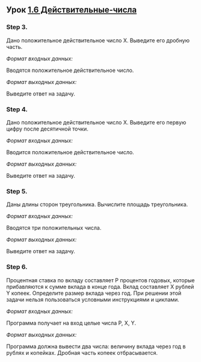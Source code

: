 ## Урок [1.6 Действительные-числа](https://stepik.org/lesson/Действительные-числа-13024)

### Step 3.

Дано положительное действительное число X. Выведите его дробную часть.

*Формат входных данных:*

Вводятся положительное действительное число.

*Формат выходных данных:*

Выведите ответ на задачу.

### Step 4.

Дано положительное действительное число X. Выведите его первую цифру после десятичной точки.

*Формат входных данных:*

Вводится положительное действительное число.

*Формат выходных данных:*

Выведите ответ на задачу.

### Step 5.

Даны длины сторон треугольника. Вычислите площадь треугольника.

*Формат входных данных:*

Вводятся три положительных числа.

*Формат выходных данных:*

Выведите ответ на задачу.

### Step 6.

Процентная ставка по вкладу составляет P процентов годовых, которые прибавляются к сумме вклада в конце года. Вклад составляет X рублей Y копеек. Определите размер вклада через год.
При решении этой задачи нельзя пользоваться условными инструкциями и циклами.

*Формат входных данных:*

Программа получает на вход целые числа P, X, Y.

*Формат выходных данных:*

Программа должна вывести два числа: величину вклада через год в рублях и копейках. Дробная часть копеек отбрасывается.
